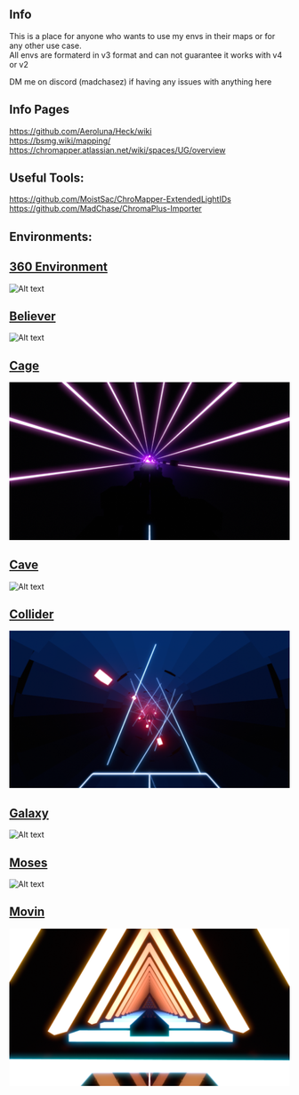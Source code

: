 ## Info
This is a place for anyone who wants to use my envs in their maps or for any other use case.    
All envs are formaterd in v3 format and can not guarantee it works with v4 or v2     

DM me on discord (madchasez) if having any issues with anything here      

## Info Pages
https://github.com/Aeroluna/Heck/wiki    
https://bsmg.wiki/mapping/    
https://chromapper.atlassian.net/wiki/spaces/UG/overview         

## Useful Tools:    
https://github.com/MoistSac/ChroMapper-ExtendedLightIDs    
https://github.com/MadChase/ChromaPlus-Importer    
     
## Environments:
## [360 Environment](Main%20Envs/360%20env) </h1>
![Alt text](Main%20Envs/360%20env/PIC.png)

## [Believer](Main%20Envs/Believer)
![Alt text](Main%20Envs/Believer/PIC.png)

## [Cage](Main%20Envs/Cage)
![Alt text](Main%20Envs/Cage/PIC.png)

## [Cave](Main%20Envs/Cave)
![Alt text](Main%20Envs/Cave/PIC.png)

## [Collider](Main%20Envs/Collider)
![Alt text](Main%20Envs/Collider/PIC.png)

## [Galaxy](Main%20Envs/Galaxy)
![Alt text](Main%20Envs/Galaxy/PIC.png)

## [Moses](Main%20Envs/Moses)
![Alt text](Main%20Envs/Moses/PIC.png)

## [Movin](Main%20Envs/Movin)
![Alt text](Main%20Envs/Movin/PIC.png)
